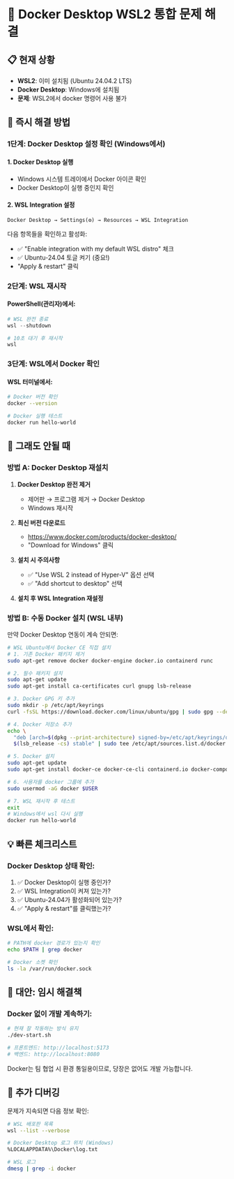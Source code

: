 # 🐳 Docker Desktop WSL2 통합 문제 해결

## 📋 현재 상황
- **WSL2**: 이미 설치됨 (Ubuntu 24.04.2 LTS)
- **Docker Desktop**: Windows에 설치됨
- **문제**: WSL2에서 docker 명령어 사용 불가

## 🔧 즉시 해결 방법

### **1단계: Docker Desktop 설정 확인 (Windows에서)**

#### 1. Docker Desktop 실행
- Windows 시스템 트레이에서 Docker 아이콘 확인
- Docker Desktop이 실행 중인지 확인

#### 2. WSL Integration 설정
```
Docker Desktop → Settings(⚙️) → Resources → WSL Integration
```

다음 항목들을 확인하고 활성화:
- ✅ "Enable integration with my default WSL distro" 체크
- ✅ Ubuntu-24.04 토글 켜기 (중요!)
- "Apply & restart" 클릭

### **2단계: WSL 재시작**

#### PowerShell(관리자)에서:
```powershell
# WSL 완전 종료
wsl --shutdown

# 10초 대기 후 재시작
wsl
```

### **3단계: WSL에서 Docker 확인**

#### WSL 터미널에서:
```bash
# Docker 버전 확인
docker --version

# Docker 실행 테스트
docker run hello-world
```

## 🚨 그래도 안될 때

### **방법 A: Docker Desktop 재설치**

1. **Docker Desktop 완전 제거**
   - 제어판 → 프로그램 제거 → Docker Desktop
   - Windows 재시작

2. **최신 버전 다운로드**
   - https://www.docker.com/products/docker-desktop/
   - "Download for Windows" 클릭

3. **설치 시 주의사항**
   - ✅ "Use WSL 2 instead of Hyper-V" 옵션 선택
   - ✅ "Add shortcut to desktop" 선택

4. **설치 후 WSL Integration 재설정**

### **방법 B: 수동 Docker 설치 (WSL 내부)**

만약 Docker Desktop 연동이 계속 안되면:

```bash
# WSL Ubuntu에서 Docker CE 직접 설치
# 1. 기존 Docker 패키지 제거
sudo apt-get remove docker docker-engine docker.io containerd runc

# 2. 필수 패키지 설치
sudo apt-get update
sudo apt-get install ca-certificates curl gnupg lsb-release

# 3. Docker GPG 키 추가
sudo mkdir -p /etc/apt/keyrings
curl -fsSL https://download.docker.com/linux/ubuntu/gpg | sudo gpg --dearmor -o /etc/apt/keyrings/docker.gpg

# 4. Docker 저장소 추가
echo \
  "deb [arch=$(dpkg --print-architecture) signed-by=/etc/apt/keyrings/docker.gpg] https://download.docker.com/linux/ubuntu \
  $(lsb_release -cs) stable" | sudo tee /etc/apt/sources.list.d/docker.list > /dev/null

# 5. Docker 설치
sudo apt-get update
sudo apt-get install docker-ce docker-ce-cli containerd.io docker-compose-plugin

# 6. 사용자를 docker 그룹에 추가
sudo usermod -aG docker $USER

# 7. WSL 재시작 후 테스트
exit
# Windows에서 wsl 다시 실행
docker run hello-world
```

## 💡 빠른 체크리스트

### Docker Desktop 상태 확인:
1. ✅ Docker Desktop이 실행 중인가?
2. ✅ WSL Integration이 켜져 있는가?
3. ✅ Ubuntu-24.04가 활성화되어 있는가?
4. ✅ "Apply & restart"를 클릭했는가?

### WSL에서 확인:
```bash
# PATH에 docker 경로가 있는지 확인
echo $PATH | grep docker

# Docker 소켓 확인
ls -la /var/run/docker.sock
```

## 🔄 대안: 임시 해결책

### Docker 없이 개발 계속하기:
```bash
# 현재 잘 작동하는 방식 유지
./dev-start.sh

# 프론트엔드: http://localhost:5173
# 백엔드: http://localhost:8080
```

Docker는 팀 협업 시 환경 통일용이므로, 당장은 없어도 개발 가능합니다.

## 📝 추가 디버깅

문제가 지속되면 다음 정보 확인:
```bash
# WSL 배포판 목록
wsl --list --verbose

# Docker Desktop 로그 위치 (Windows)
%LOCALAPPDATA%\Docker\log.txt

# WSL 로그
dmesg | grep -i docker
```
